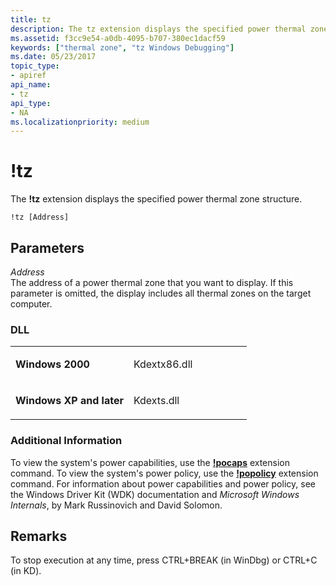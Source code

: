 ```yaml
---
title: tz
description: The tz extension displays the specified power thermal zone structure.
ms.assetid: f3cc9e54-a0db-4095-b707-380ec1dacf59
keywords: ["thermal zone", "tz Windows Debugging"]
ms.date: 05/23/2017
topic_type:
- apiref
api_name:
- tz
api_type:
- NA
ms.localizationpriority: medium
---
```


# !tz


The **!tz** extension displays the specified power thermal zone structure.

```dbgcmd
!tz [Address]
```

## <span id="Parameters"></span><span id="parameters"></span><span id="PARAMETERS"></span>Parameters


<span id="_______Address______"></span><span id="_______address______"></span><span id="_______ADDRESS______"></span> *Address*   
The address of a power thermal zone that you want to display. If this parameter is omitted, the display includes all thermal zones on the target computer.

### <span id="DLL"></span><span id="dll"></span>DLL

<table>
<colgroup>
<col width="50%" />
<col width="50%" />
</colgroup>
<tbody>
<tr class="odd">
<td align="left"><p><strong>Windows 2000</strong></p></td>
<td align="left"><p>Kdextx86.dll</p></td>
</tr>
<tr class="even">
<td align="left"><p><strong>Windows XP and later</strong></p></td>
<td align="left"><p>Kdexts.dll</p></td>
</tr>
</tbody>
</table>

 

### <span id="Additional_Information"></span><span id="additional_information"></span><span id="ADDITIONAL_INFORMATION"></span>Additional Information

To view the system's power capabilities, use the [**!pocaps**](-pocaps.md) extension command. To view the system's power policy, use the [**!popolicy**](-popolicy.md) extension command. For information about power capabilities and power policy, see the Windows Driver Kit (WDK) documentation and *Microsoft Windows Internals*, by Mark Russinovich and David Solomon.

Remarks
-------

To stop execution at any time, press CTRL+BREAK (in WinDbg) or CTRL+C (in KD).

 

 





